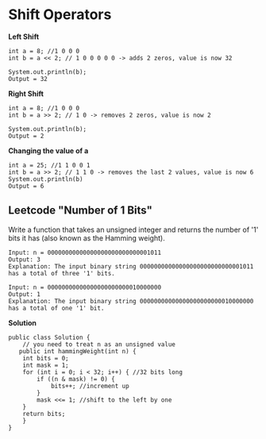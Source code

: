 # Shift Operators

**Left Shift**
```
int a = 8; //1 0 0 0
int b = a << 2; // 1 0 0 0 0 0 -> adds 2 zeros, value is now 32
 
System.out.println(b);
Output = 32
```

**Right Shift**
```
int a = 8; //1 0 0 0
int b = a >> 2; // 1 0 -> removes 2 zeros, value is now 2
 
System.out.println(b);
Output = 2
```
**Changing the value of a**
```
int a = 25; //1 1 0 0 1
int b = a >> 2; // 1 1 0 -> removes the last 2 values, value is now 6
System.out.println(b)
Output = 6
```
## Leetcode "Number of 1 Bits"
Write a function that takes an unsigned integer and returns the number of '1' bits it has (also known as the Hamming weight).

```
Input: n = 00000000000000000000000000001011
Output: 3
Explanation: The input binary string 00000000000000000000000000001011 has a total of three '1' bits.
```

```
Input: n = 00000000000000000000000010000000
Output: 1
Explanation: The input binary string 00000000000000000000000010000000 has a total of one '1' bit.
```

**Solution**
```
public class Solution {
    // you need to treat n as an unsigned value
   public int hammingWeight(int n) {
    int bits = 0;
    int mask = 1;
    for (int i = 0; i < 32; i++) { //32 bits long
        if ((n & mask) != 0) { 
            bits++; //increment up
        }
        mask <<= 1; //shift to the left by one
    }
    return bits;
    }
}
```



